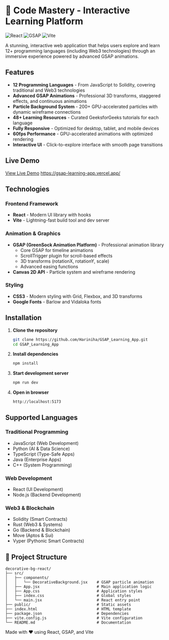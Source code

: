 # 🎨 Code Mastery - Interactive Learning Platform

![React](https://img.shields.io/badge/React-18.x-61dafb?style=for-the-badge&logo=react)
![GSAP](https://img.shields.io/badge/GSAP-3.x-88CE02?style=for-the-badge&logo=greensock)
![Vite](https://img.shields.io/badge/Vite-5.x-646CFF?style=for-the-badge&logo=vite)

A stunning, interactive web application that helps users explore and learn 12+ programming languages (including Web3 technologies) through an immersive experience powered by advanced GSAP animations.

## Features

- **12 Programming Languages** - From JavaScript to Solidity, covering traditional and Web3 technologies
- **Advanced GSAP Animations** - Professional 3D transforms, staggered effects, and continuous animations
- **Particle Background System** - 200+ GPU-accelerated particles with dynamic wireframe connections
- **48+ Learning Resources** - Curated GeeksforGeeks tutorials for each language
- **Fully Responsive** - Optimized for desktop, tablet, and mobile devices
- **60fps Performance** - GPU-accelerated animations with optimized rendering
- **Interactive UI** - Click-to-explore interface with smooth page transitions

## Live Demo

[View Live Demo](#) https://gsap-learning-app.vercel.app/



## Technologies

### Frontend Framework
- **React** - Modern UI library with hooks
- **Vite** - Lightning-fast build tool and dev server

### Animation & Graphics
- **GSAP (GreenSock Animation Platform)** - Professional animation library
  - Core GSAP for timeline animations
  - ScrollTrigger plugin for scroll-based effects
  - 3D transforms (rotationX, rotationY, scale)
  - Advanced easing functions
- **Canvas 2D API** - Particle system and wireframe rendering

### Styling
- **CSS3** - Modern styling with Grid, Flexbox, and 3D transforms
- **Google Fonts** - Barlow and Vidaloka fonts

##  Installation

1. **Clone the repository**
   ```bash
   git clone https://github.com/Hariniha/GSAP_Learning_App.git
   cd GSAP_Learning_App
   ```

2. **Install dependencies**
   ```bash
   npm install
   ```

3. **Start development server**
   ```bash
   npm run dev
   ```

4. **Open in browser**
   ```
   http://localhost:5173
   ```


##  Supported Languages

### Traditional Programming
- JavaScript (Web Development)
- Python (AI & Data Science)
- TypeScript (Type-Safe Apps)
- Java (Enterprise Apps)
- C++ (System Programming)

### Web Development
- React (UI Development)
- Node.js (Backend Development)

### Web3 & Blockchain
- Solidity (Smart Contracts)
- Rust (Web3 & Systems)
- Go (Backend & Blockchain)
- Move (Aptos & Sui)
- Vyper (Pythonic Smart Contracts)

## 📁 Project Structure

```
decorative-bg-react/
├── src/
│   ├── components/
│   │   └── DecorativeBackground.jsx    # GSAP particle animation
│   ├── App.jsx                         # Main application logic
│   ├── App.css                         # Application styles
│   ├── index.css                       # Global styles
│   └── main.jsx                        # React entry point
├── public/                             # Static assets
├── index.html                          # HTML template
├── package.json                        # Dependencies
├── vite.config.js                      # Vite configuration
└── README.md                           # Documentation
```


Made with ❤️ using React, GSAP, and Vite
